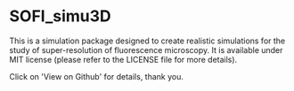 # SOFI_simu3D
This is a simulation package designed to create realistic simulations for the study of super-resolution of fluorescence microscopy. It is available under MIT license (please refer to the LICENSE file for more details).


Click on 'View on Github' for details, thank you.




